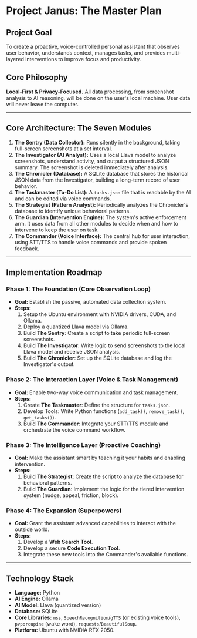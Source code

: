 # Project Janus: The Master Plan

## Project Goal
To create a proactive, voice-controlled personal assistant that observes user behavior, understands context, manages tasks, and provides multi-layered interventions to improve focus and productivity.

## Core Philosophy
**Local-First & Privacy-Focused.** All data processing, from screenshot analysis to AI reasoning, will be done on the user's local machine. User data will never leave the computer.

---
## Core Architecture: The Seven Modules

1.  **The Sentry (Data Collector):** Runs silently in the background, taking full-screen screenshots at a set interval.
2.  **The Investigator (AI Analyst):** Uses a local Llava model to analyze screenshots, understand activity, and output a structured JSON summary. The screenshot is deleted immediately after analysis.
3.  **The Chronicler (Database):** A SQLite database that stores the historical JSON data from the Investigator, building a long-term record of user behavior.
4.  **The Taskmaster (To-Do List):** A `tasks.json` file that is readable by the AI and can be edited via voice commands.
5.  **The Strategist (Pattern Analyst):** Periodically analyzes the Chronicler's database to identify unique behavioral patterns.
6.  **The Guardian (Intervention Engine):** The system's active enforcement arm. It uses data from all other modules to decide when and how to intervene to keep the user on task.
7.  **The Commander (Voice Interface):** The central hub for user interaction, using STT/TTS to handle voice commands and provide spoken feedback.

---
## Implementation Roadmap

### Phase 1: The Foundation (Core Observation Loop)
* **Goal:** Establish the passive, automated data collection system.
* **Steps:**
    1.  Setup the Ubuntu environment with NVIDIA drivers, CUDA, and Ollama.
    2.  Deploy a quantized Llava model via Ollama.
    3.  Build **The Sentry**: Create a script to take periodic full-screen screenshots.
    4.  Build **The Investigator**: Write logic to send screenshots to the local Llava model and receive JSON analysis.
    5.  Build **The Chronicler**: Set up the SQLite database and log the Investigator's output.

### Phase 2: The Interaction Layer (Voice & Task Management)
* **Goal:** Enable two-way voice communication and task management.
* **Steps:**
    1.  Create **The Taskmaster**: Define the structure for `tasks.json`.
    2.  Develop Tools: Write Python functions (`add_task()`, `remove_task()`, `get_tasks()`).
    3.  Build **The Commander**: Integrate your STT/TTS module and orchestrate the voice command workflow.

### Phase 3: The Intelligence Layer (Proactive Coaching)
* **Goal:** Make the assistant smart by teaching it your habits and enabling intervention.
* **Steps:**
    1.  Build **The Strategist**: Create the script to analyze the database for behavioral patterns.
    2.  Build **The Guardian**: Implement the logic for the tiered intervention system (nudge, appeal, friction, block).

### Phase 4: The Expansion (Superpowers)
* **Goal:** Grant the assistant advanced capabilities to interact with the outside world.
* **Steps:**
    1.  Develop a **Web Search Tool**.
    2.  Develop a secure **Code Execution Tool**.
    3.  Integrate these new tools into the Commander's available functions.

---
## Technology Stack

* **Language:** Python
* **AI Engine:** Ollama
* **AI Model:** Llava (quantized version)
* **Database:** SQLite
* **Core Libraries:** `mss`, `SpeechRecognition`/`gTTS` (or existing voice tools), `pvporcupine` (wake word), `requests`/`BeautifulSoup`.
* **Platform:** Ubuntu with NVIDIA RTX 2050.
